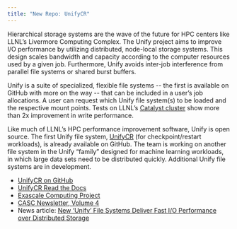 ```yaml
---
title: "New Repo: UnifyCR"
---
```


Hierarchical storage systems are the wave of the future for HPC centers like LLNL’s Livermore Computing Complex. The Unify project aims to improve I/O performance by utilizing distributed, node-local storage systems. This design scales bandwidth and capacity according to the computer resources used by a given job. Furthermore, Unify avoids inter-job interference from parallel file systems or shared burst buffers.

Unify is a suite of specialized, flexible file systems -- the first is available on GitHub with more on the way -- that can be included in a user’s job allocations. A user can request which Unify file system(s) to be loaded and the respective mount points. Tests on LLNL’s [Catalyst cluster](https://hpc.llnl.gov/hardware/platforms/catalyst) show more than 2x improvement in write performance.

Like much of LLNL’s HPC performance improvement software, Unify is open source. The first Unify file system, [UnifyCR](https://github.com/LLNL/UnifyCR) (for checkpoint/restart workloads), is already available on GitHub. The team is working on another file system in the Unify “family” designed for machine learning workloads, in which large data sets need to be distributed quickly. Additional Unify file systems are in development.

- [UnifyCR on GitHub](https://github.com/LLNL/UnifyCR)
- [UnifyCR Read the Docs](https://unifycr.readthedocs.io/en/dev/)
- [Exascale Computing Project](https://exascale.llnl.gov/)
- [CASC Newsletter, Volume 4](https://computing.llnl.gov/casc/newsletter/vol-4#exascale)
- News article: [New ‘Unify’ File Systems Deliver Fast I/O Performance over Distributed Storage](https://computing.llnl.gov/newsroom/new-unify-file-systems-deliver-fast-io-performance-over-distributed-storage)
